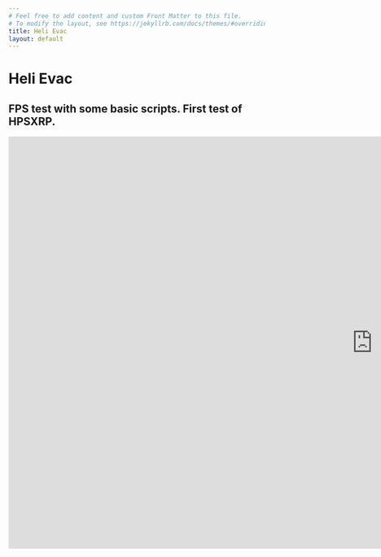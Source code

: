 ```yaml
---
# Feel free to add content and custom Front Matter to this file.
# To modify the layout, see https://jekyllrb.com/docs/themes/#overriding-theme-defaults
title: Heli Evac
layout: default
---
```

# Heli Evac
## FPS test with some basic scripts. First test of HPSXRP.

<div class="video-wrapper">
  <div class="video-container">
<iframe width="1430" height="811" src="https://www.youtube.com/embed/SGdscuS1Sk" title="Lonesome Wastes - Buried City" frameborder="0" allow="accelerometer; autoplay; clipboard-write; encrypted-media; gyroscope; picture-in-picture; web-share" referrerpolicy="strict-origin-when-cross-origin" allowfullscreen></iframe>
  </div>
</div>